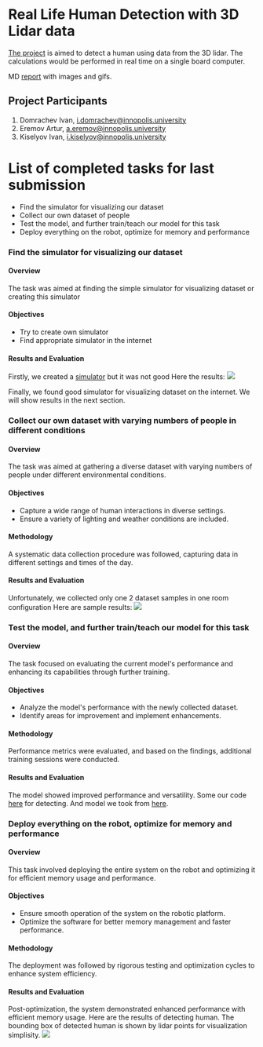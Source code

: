 # Real Life Human Detection with 3D Lidar data
[The project](https://github.com/domrachev03/Real-Life-Human-Detection-with-3D-Lidar-data.git) is aimed to detect a human using data from the 3D lidar. The calculations would be performed in real time on a single board computer.

MD [report](https://github.com/domrachev03/Real-Life-Human-Detection-with-3D-Lidar-data/blob/master/Report%233.md) with images and gifs.

## Project Participants
1. Domraсhev Ivan, i.domrachev@innopolis.university
2. Eremov Artur, a.eremov@innopolis.university
3. Kiselyov Ivan, i.kiselyov@innopolis.university

# List of completed tasks for last submission
- Find the simulator for visualizing our dataset
- Collect our own dataset of people
- Test the model, and further train/teach our model for this task
- Deploy everything on the robot, optimize for memory and performance

### Find the simulator for visualizing our dataset
#### Overview
The task was aimed at finding the simple simulator for visualizing dataset or creating this simulator

#### Objectives
- Try to create own simulator
- Find appropriate simulator in the internet

#### Results and Evaluation
Firstly, we created a [simulator](https://github.com/ipipos56/Lidar-Simulator) but it was not good
Here the results:
![](./img/OwnSimulator.gif)

Finally, we found good simulator for visualizing dataset on the internet. We will show results in the next section.

### Collect our own dataset with varying numbers of people in different conditions
#### Overview
The task was aimed at gathering a diverse dataset with varying numbers of people under different environmental conditions.

#### Objectives
- Capture a wide range of human interactions in diverse settings.
- Ensure a variety of lighting and weather conditions are included.

#### Methodology
A systematic data collection procedure was followed, capturing data in different settings and times of the day.

#### Results and Evaluation
Unfortunately, we collected only one 2 dataset samples in one room configuration
Here are sample results:
![](./img/ShowDataset.gif)


### Test the model, and further train/teach our model for this task
#### Overview
The task focused on evaluating the current model's performance and enhancing its capabilities through further training.

#### Objectives
- Analyze the model's performance with the newly collected dataset.
- Identify areas for improvement and implement enhancements.

#### Methodology
Performance metrics were evaluated, and based on the findings, additional training sessions were conducted.

#### Results and Evaluation
The model showed improved performance and versatility.
Some our code [here](https://github.com/domrachev03/Real-Life-Human-Detection-with-3D-Lidar-data/tree/master/our_code) for detecting.
And model we took from [here](https://github.com/koide3/hdl_people_tracking/tree/2d125167ca2b0935b8075032b943edf11d996788). 


### Deploy everything on the robot, optimize for memory and performance
#### Overview
This task involved deploying the entire system on the robot and optimizing it for efficient memory usage and performance.

#### Objectives
- Ensure smooth operation of the system on the robotic platform.
- Optimize the software for better memory management and faster performance.

#### Methodology
The deployment was followed by rigorous testing and optimization cycles to enhance system efficiency.

#### Results and Evaluation
Post-optimization, the system demonstrated enhanced performance with efficient memory usage.
Here are the results of detecting human. The bounding box of detected human is shown by lidar points for visualization simplisity.
![](./img/FinalDetection.gif)